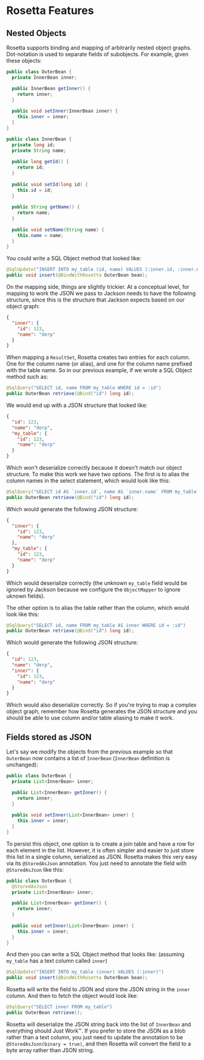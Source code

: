 
# Rosetta Features

## Nested Objects

Rosetta supports binding and mapping of arbitrarily nested object graphs. Dot-notation is used to separate fields of subobjects. For
example, given these objects:

```java
public class OuterBean {
  private InnerBean inner;

  public InnerBean getInner() {
    return inner;
  }
  
  public void setInner(InnerBean inner) {
    this.inner = inner;
  }
}

public class InnerBean {
  private long id;
  private String name;
  
  public long getId() {
    return id;
  }
  
  public void setId(long id) {
    this.id = id;
  }
  
  public String getName() {
    return name;
  }
  
  public void setName(String name) {
    this.name = name;
  }
}
```

You could write a SQL Object method that looked like:

```java
@SqlUpdate("INSERT INTO my_table (id, name) VALUES (:inner.id, :inner.name)")
public void insert(@BindWithRosetta OuterBean bean);
```

On the mapping side, things are slightly trickier. At a conceptual level, for mapping to work the JSON we pass to Jackson needs to
have the following structure, since this is the structure that Jackson expects based on our object graph:
```json
{
  "inner": {
    "id": 123,
    "name": "derp"
  }
}
```

When mapping a `ResultSet`, Rosetta creates two entries for each column. One for the column name (or alias), and one for the column
name prefixed with the table name. So in our previous example, if we wrote a SQL Object method such as:
```java
@SqlQuery("SELECT id, name FROM my_table WHERE id = :id")
public OuterBean retrieve(@Bind("id") long id);
```

We would end up with a JSON structure that looked like:
```json
{
  "id": 123,
  "name": "derp",
  "my_table": {
    "id": 123,
    "name": "derp"
  }
}
```

Which won't deserialize correctly because it doesn't match our object structure. To make this work we have two options. The first is
to alias the column names in the select statement, which would look like this:
```java
@SqlQuery("SELECT id AS `inner.id`, name AS `inner.name` FROM my_table WHERE id = :id")
public OuterBean retrieve(@Bind("id") long id);
```

Which would generate the following JSON structure:
```json
{
  "inner": {
    "id": 123,
    "name": "derp"
  },
  "my_table": {
    "id": 123,
    "name": "derp"
  }
}
```
Which would deserialize correctly (the unknown `my_table` field would be ignored by Jackson because we configure the `ObjectMapper` to
ignore uknown fields).

The other option is to alias the table rather than the column, which would look like this:
```java
@SqlQuery("SELECT id, name FROM my_table AS inner WHERE id = :id")
public OuterBean retrieve(@Bind("id") long id);
```

Which would generate the following JSON structure:
```json
{
  "id": 123,
  "name": "derp",
  "inner": {
    "id": 123,
    "name": "derp"
  }
}
```

Which would also deserialize correctly. So if you're trying to map a complex object graph, remember how Rosetta generates the JSON
structure and you should be able to use column and/or table aliasing to make it work.

## Fields stored as JSON

Let's say we modify the objects from the previous example so that `OuterBean` now contains a list of `InnerBean` 
(`InnerBean` definition is unchanged):

```java
public class OuterBean {
  private List<InnerBean> inner;

  public List<InnerBean> getInner() {
    return inner;
  }
  
  public void setInner(List<InnerBean> inner) {
    this.inner = inner;
  }
}
```

To persist this object, one option is to create a join table and have a row for each element in the list. However, it is often 
simpler and easier to just store this list in a single column, serialized as JSON. Rosetta makes this very easy via its
`@StoredAsJson` annotation. You just need to annotate the field with `@StoredAsJson` like this:

```java
public class OuterBean {
  @StoredAsJson
  private List<InnerBean> inner;

  public List<InnerBean> getInner() {
    return inner;
  }
  
  public void setInner(List<InnerBean> inner) {
    this.inner = inner;
  }
}
```

And then you can write a SQL Object method that looks like: (assuming `my_table` has a text column called `inner`)
```java
@SqlUpdate("INSERT INTO my_table (inner) VALUES (:inner)")
public void insert(@BindWithRosetta OuterBean bean);
```

Rosetta will write the field to JSON and store the JSON string in the `inner` column. And then to fetch the object would look like:
```java
@SqlQuery("SELECT inner FROM my_table")
public OuterBean retrieve();
```

Rosetta will deserialize the JSON string back into the list of `InnerBean` and everything should Just Work™. If you prefer to store 
the JSON as a blob rather than a text column, you just need to update the annotation to be `@StoredAsJson(binary = true)`, and then
Rosetta will convert the field to a byte array rather than JSON string.

